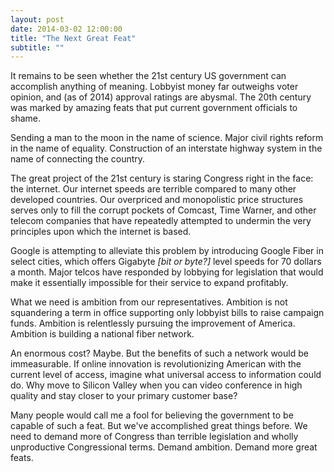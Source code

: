 ```yaml
---
layout: post
date: 2014-03-02 12:00:00
title: "The Next Great Feat"
subtitle: ""
---
```


It remains to be seen whether the 21st century US government can accomplish anything of meaning. Lobbyist money far outweighs voter opinion, and (as of 2014) approval ratings are abysmal.  The 20th century was marked by amazing feats that put current government officials to shame.

Sending a man to the moon in the name of science. Major civil rights reform in the name of equality. Construction of an interstate highway system in the name of connecting the country.

The great project of the 21st century is staring Congress right in the face: the internet. Our internet speeds are terrible compared to many other developed countries. Our overpriced and monopolistic price structures serves only to fill the corrupt pockets of Comcast, Time Warner, and other telecom companies that have repeatedly attempted to undermin the very principles upon which the internet is based.

Google is attempting to alleviate this problem by introducing Google Fiber in select cities, which offers Gigabyte *[bit or byte?]* level speeds for 70 dollars a month. Major telcos have responded by lobbying for legislation that would make it essentially impossible for their service to expand profitably.

What we need is ambition from our representatives. Ambition is not squandering a term in office supporting only lobbyist bills to raise campaign funds. Ambition is relentlessly pursuing the improvement of America. Ambition is building a national fiber network.

An enormous cost? Maybe. But the benefits of such a network would be immeasurable. If online innovation is revolutionizing American with the current level of access, imagine what universal access to information could do.  Why move to Silicon Valley when you can video conference in high quality and stay closer to your primary customer base?

Many people would call me a fool for believing the government to be capable of such a feat. But we've accomplished great things before. We need to demand more of Congress than terrible legislation and wholly unproductive Congressional terms. Demand ambition. Demand more great feats.

